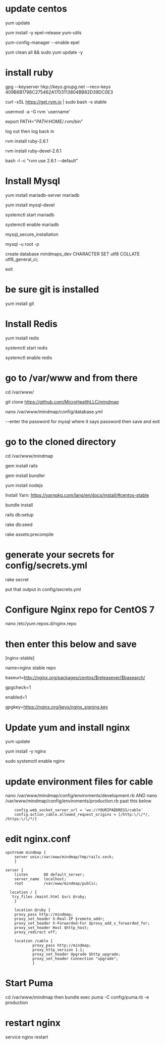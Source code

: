 # update centos

yum update

yum install -y epel-release yum-utils

yum-config-manager --enable epel

yum clean all && sudo yum update -y

# install ruby

gpg --keyserver hkp://keys.gnupg.net --recv-keys 409B6B1796C275462A1703113804BB82D39DC0E3

curl -sSL https://get.rvm.io | sudo bash -s stable

usermod -a -G rvm `username'

export PATH="$PATH:$HOME/.rvm/bin"

log out then log back in

rvm install ruby-2.6.1

rvm install ruby-devel-2.6.1

bash -l -c "rvm use 2.6.1 --default"

# Install Mysql
yum install mariadb-server mariadb

yum install mysql-devel

systemctl start mariadb

systemctl enable mariadb

mysql_secure_installation

mysql -u root -p

create database mindmaps_dev CHARACTER SET utf8 COLLATE utf8_general_ci;

exit

# be sure git is installed
yum install git

# Install Redis
yum install redis

systemctl start redis

systemctl enable redis

# go to /var/www and from there 
cd /var/www/

git clone https://github.com/MicroHealthLLC/mindmap

nano /var/www/mindmap/config/database.yml

--enter the password for mysql where it says password then save and exit

# go to the cloned directory 
cd /var/www/mindmap

gem install rails

gem install bundler

yum install nodejs

Install Yarn: https://yarnpkg.com/lang/en/docs/install/#centos-stable

bundle install

rails db:setup 

rake db:seed

rake assets:precompile

# generate your secrets for config/secrets.yml

rake secret

put that output in config/secrets.yml

# Configure Nginx repo for CentOS 7

nano /etc/yum.repos.d/nginx.repo

# then enter this below and save

[nginx-stable]

name=nginx stable repo

baseurl=http://nginx.org/packages/centos/$releasever/$basearch/

gpgcheck=1

enabled=1

gpgkey=https://nginx.org/keys/nginx_signing.key



# Update yum and install nginx
yum update

yum install -y nginx

sudo systemctl enable nginx

# update environment files for cable

nano /var/www/mindmap/config/enviroments/development.rb AND
nano /var/www/mindmap/config/enviroments/production.rb past this below

        config.web_socket_server_url = 'ws://YOURIPADDRESS/cable'
        config.action_cable.allowed_request_origins = [/http:\/\/*/, /https:\/\/*/]

# edit nginx.conf 

    upstream mindmap {
        server unix:/var/www/mindmap/tmp/rails.sock;
        }

    server {
        listen       80 default_server;
        server_name  localhost;
        root         /var/www/mindmap/public;
        
      location / {
       try_files /maint.html $uri @ruby;
        }

        location @ruby {
        proxy_pass http://mindmap;
        proxy_set_header X-Real-IP $remote_addr;
        proxy_set_header X-Forwarded-For $proxy_add_x_forwarded_for;
        proxy_set_header Host $http_host;
        proxy_redirect off;

        location /cable {
                proxy_pass http://mindmap;
                proxy_http_version 1.1;
                proxy_set_header Upgrade $http_upgrade;
                proxy_set_header Connection "upgrade";
                }

# Start Puma

cd /var/www/mindmap then
bundle exec puma -C config/puma.rb -e production

# restart nginx
service nginx restart

